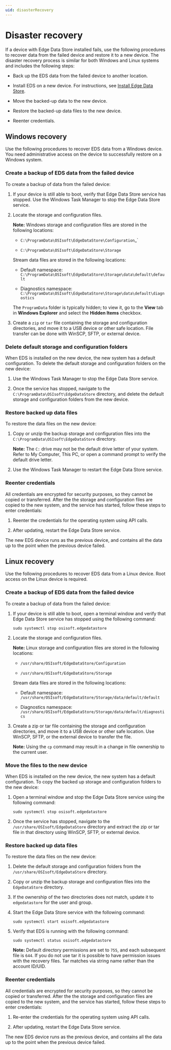 ```yaml
---
uid: disasterRecovery
---
```


# Disaster recovery

If a device with Edge Data Store installed fails, use the following procedures to recover data from the failed device and restore it to a new device. The disaster recovery process is similar for both Windows and Linux systems and includes the following steps:

- Back up the EDS data from the failed device to another location.

- Install EDS on a new device. For instructions, see [Install Edge Data Store](xref:InstallEdgeDataStore).

- Move the backed-up data to the new device.

- Restore the backed-up data files to the new device.

- Reenter credentials.

## Windows recovery

Use the following procedures to recover EDS data from a Windows device. You need administrative access on the device to successfully restore on a Windows system.

### Create a backup of EDS data from the failed device

To create a backup of data from the failed device:

1. If your device is still able to boot, verify that Edge Data Store service has stopped. Use the Windows Task Manager to stop the Edge Data Store service.

1. Locate the storage and configuration files.

   **Note:** Windows storage and configuration files are stored in the following locations:

	- `C:\ProgramData\OSIsoft\EdgeDataStore\Configuration`_`
   
	- `C:\ProgramData\OSIsoft\EdgeDataStore\Storage`

	Stream data files are stored in the following locations:

	- Default namespace: `C:\ProgramData\OSIsoft\EdgeDataStore\Storage\data\default\default`

    - Diagnostics namespace: `C:\ProgramData\OSIsoft\EdgeDataStore\Storage\data\default\diagnostics`

	The `ProgramData` folder is typically hidden; to view it, go to the **View** tab in **Windows Explorer** and select the **Hidden Items** checkbox.

2. Create a `zip` or `tar` file containing the storage and configuration directories, and move it to a USB device or other safe location. File transfer can be done with WinSCP, SFTP, or external device.

### Delete default storage and configuration folders

When EDS is installed on the new device, the new system has a default configuration. To delete the default storage and configuration folders on the new device:

1. Use the Windows Task Manager to stop the Edge Data Store service.

1. Once the service has stopped, navigate to the `C:\ProgramData\OSIsoft\EdgeDataStore` directory, and delete the default storage and configuration folders from the new device.

### Restore backed up data files

To restore the data files on the new device:

1. Copy or unzip the backup storage and configuration files into the `C:\ProgramData\OSIsoft\EdgeDataStore` directory.

   **Note:** The `C:` drive may not be the default drive letter of your system. Refer to My Computer, This PC, or open a command prompt to verify the default drive letter.

1. Use the Windows Task Manager to restart the Edge Data Store service.

### Reenter credentials

All credentials are encrypted for security purposes, so they cannot be copied or transferred. After the the storage and configuration files are copied to the new system, and the service has started, follow these steps to enter credentials:

1. Reenter the credentials for the operating system using API calls.

2. After updating, restart the Edge Data Store service.

The new EDS device runs as the previous device, and contains all the data up to the point when the previous device failed.

## Linux recovery

Use the following procedures to recover EDS data from a Linux device. Root access on the Linux device is required.

### Create a backup of EDS data from the failed device

To create a backup of data from the failed device:

1. If your device is still able to boot, open a terminal window and verify that Edge Data Store service has stopped using the following command:

	  ```
	  sudo systemctl stop osisoft.edgedatastore
	  ```

1. Locate the storage and configuration files.

   **Note:** Linux storage and configuration files are stored in the following locations:

	- `/usr/share/OSIsoft/EdgeDataStore/Configuration`

	- `/usr/share/OSIsoft/EdgeDataStore/Storage`

	Stream data files are stored in the following locations:

	- Default namespace: `/usr/share/OSIsoft/EdgeDataStore/Storage/data/default/default`

    - Diagnostics namespace: `/usr/share/OSIsoft/EdgeDataStore/Storage/data/default/diagnostics`

2. Create a zip or tar file containing the storage and configuration directories, and move it to a USB device or other safe location. Use WinSCP, SFTP, or the external device to transfer the file.

   **Note:** Using the `cp` command may result in a change in file ownership to the current user.

### Move the files to the new device

When EDS is installed on the new device, the new system has a default configuration. To copy the backed up storage and configuration folders to the new device:

1. Open a terminal window and stop the Edge Data Store service using the following command:

	  ```
	  sudo systemctl stop osisoft.edgedatastore
	  ```

1. Once the service has stopped, navigate to the `/usr/share/OSIsoft/EdgeDataStore` directory and extract the zip or tar file in that directory using WinSCP, SFTP, or external device.

### Restore backed up data files

To restore the data files on the new device:

1. Delete the default storage and configuration folders from the `/usr/share/OSIsoft/EdgeDataStore` directory.

1. Copy or unzip the backup storage and configuration files into the `EdgeDataStore` directory.

2. If the ownership of the two directories does not match, update it to `edgedatastore` for the user and group.

3. Start the Edge Data Store service with the following command:

	  ```
	  sudo systemctl start osisoft.edgedatastore
	  ```

1. Verify that EDS is running with the following command:

	  ```
	  sudo systemctl status osisoft.edgedatastore
	  ```

   **Note:** Default directory permissions are set to `755`, and each subsequent file is `644`. If you do not use tar it is possible to have permission issues with the recovery files. Tar matches via string name rather than the account ID/UID.

### Reenter credentials

All credentials are encrypted for security purposes, so they cannot be copied or transferred. After the the storage and configuration files are copied to the new system, and the service has started, follow these steps to enter credentials:

1. Re-enter the credentials for the operating system using API calls.

2. After updating, restart the Edge Data Store service.

The new EDS device runs as the previous device, and contains all the data up to the point when the previous device failed.
